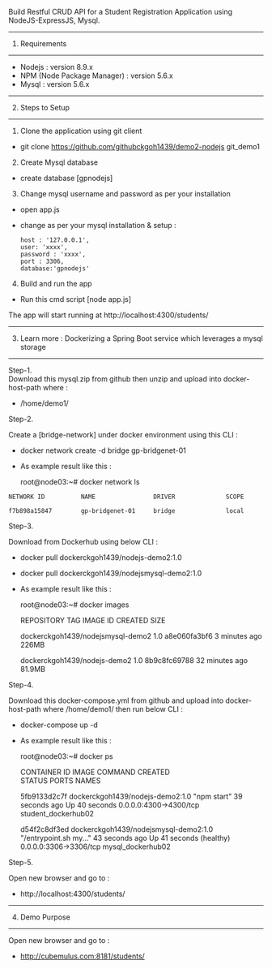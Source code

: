 
Build Restful CRUD API for a Student Registration Application using NodeJS-ExpressJS, Mysql.

--------------------------------------------
1. Requirements
--------------------------------------------
- Nodejs : version 8.9.x
- NPM (Node Package Manager) : version 5.6.x
- Mysql : version 5.6.x


--------------------------------------------
2. Steps to Setup
--------------------------------------------

1. Clone the application using git client

 - git clone https://github.com/githubckgoh1439/demo2-nodejs git_demo1

2. Create Mysql database
  - create database [gpnodejs]

3. Change mysql username and password as per your installation
  - open app.js
  - change as per your mysql installation & setup :

		host : '127.0.0.1',
	    user: 'xxxx',
        password : 'xxxx',
        port : 3306, 
        database:'gpnodejs'

4. Build and run the app 
  - Run this cmd script [node app.js]

The app will start running at http://localhost:4300/students/


----------------------------------------------------------------------------------------
3. Learn more : Dockerizing a Spring Boot service which leverages a mysql storage
----------------------------------------------------------------------------------------

Step-1.  
Download this mysql.zip from github then unzip and upload into docker-host-path where : 

- /home/demo1/

	
Step-2. 

Create a [bridge-network] under docker environment using this CLI :
  
   - docker network create -d bridge gp-bridgenet-01

   - As example result like this : 

     root@node03:~# docker network ls

    NETWORK ID          NAME                DRIVER              SCOPE

    f7b898a15847        gp-bridgenet-01     bridge              local


Step-3. 

Download from Dockerhub using below CLI :  

- docker pull dockerckgoh1439/nodejs-demo2:1.0
- docker pull dockerckgoh1439/nodejsmysql-demo2:1.0

- As example result like this : 

  root@node03:~# docker images

  REPOSITORY                          TAG                  IMAGE ID            CREATED             SIZE

  dockerckgoh1439/nodejsmysql-demo2   1.0                  a8e060fa3bf6        3 minutes ago       226MB

  dockerckgoh1439/nodejs-demo2        1.0                  8b9c8fc69788        32 minutes ago      81.9MB


Step-4. 

Download this docker-compose.yml from github and upload into docker-host-path where /home/demo1/ then run below CLI :

 - docker-compose up -d


 - As example result like this : 

   root@node03:~# docker ps

   CONTAINER ID        IMAGE                                                  COMMAND                  CREATED             
   STATUS                    PORTS                    NAMES

   5fb9133d2c7f        dockerckgoh1439/nodejs-demo2:1.0                           "npm start"      39 
   seconds ago      Up 40 seconds             0.0.0.0:4300->4300/tcp   student_dockerhub02

   d54f2c8df3ed        dockerckgoh1439/nodejsmysql-demo2:1.0                     "/entrypoint.sh my..."   43 
   seconds ago      Up 41 seconds (healthy)   0.0.0.0:3306->3306/tcp   mysql_dockerhub02


Step-5. 

Open new browser and go to :

- http://localhost:4300/students/



----------------------------
4. Demo Purpose
----------------------------

Open new browser and go to :

- http://cubemulus.com:8181/students/







